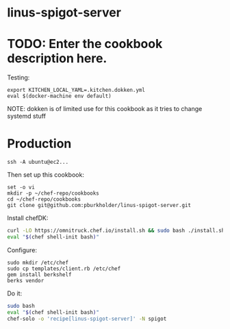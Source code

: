 # linus-spigot-server


# TODO: Enter the cookbook description here.


Testing:

```
export KITCHEN_LOCAL_YAML=.kitchen.dokken.yml
eval $(docker-machine env default)
```

NOTE: dokken is of limited use for this cookbook as it tries to change systemd stuff

# Production

```
ssh -A ubuntu@ec2...
```

Then set up this cookbook:

```
set -o vi
mkdir -p ~/chef-repo/cookbooks
cd ~/chef-repo/cookbooks
git clone git@github.com:pburkholder/linus-spigot-server.git
```

Install chefDK:

```bash
curl -LO https://omnitruck.chef.io/install.sh && sudo bash ./install.sh -v 1.4 -P chefdk
eval "$(chef shell-init bash)"
```

Configure:

```
sudo mkdir /etc/chef
sudo cp templates/client.rb /etc/chef
gem install berkshelf
berks vendor
```

Do it:

```bash
sudo bash
eval "$(chef shell-init bash)"
chef-solo -o 'recipe[linus-spigot-server]' -N spigot
```


